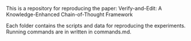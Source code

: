 This is a repository for reproducing the paper: Verify-and-Edit: A Knowledge-Enhanced Chain-of-Thought Framework

Each folder contains the scripts and data for reproducing the experiments. Running commands are in written in commands.md.